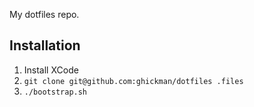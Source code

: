 My dotfiles repo.

## Installation
1. Install XCode
2. `git clone git@github.com:ghickman/dotfiles .files`
3. `./bootstrap.sh`

